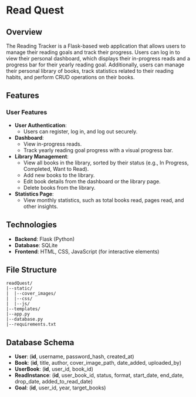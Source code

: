 # Read Quest

## Overview
The Reading Tracker is a Flask-based web application that allows users to manage their reading goals and track their progress. Users can log in to view their personal dashboard, which displays their in-progress reads and a progress bar for their yearly reading goal. Additionally, users can manage their personal library of books, track statistics related to their reading habits, and perform CRUD operations on their books.

## Features

### User Features
- **User Authentication**:
  - Users can register, log in, and log out securely.
- **Dashboard**:
  - View in-progress reads.
  - Track yearly reading goal progress with a visual progress bar.
- **Library Management**:
  - View all books in the library, sorted by their status (e.g., In Progress, Completed, Want to Read).
  - Add new books to the library.
  - Edit book details from the dashboard or the library page.
  - Delete books from the library.
- **Statistics Page**:
  - View monthly statistics, such as total books read, pages read, and other insights.

## Technologies
- **Backend**: Flask (Python)
- **Database**: SQLite
- **Frontend**: HTML, CSS, JavaScript (for interactive elements)

## File Structure
```plaintext
readQuest/
|--static/
|  |--cover_images/
|  |--css/
|  |--js/
|--templates/
|--app.py
|--database.py
|--requirements.txt
```
## Database Schema
- **User**: (**id**, username, password_hash, created_at)
- **Book**: (**id**, title, author, cover_image_path, date_added, uploaded_by)
- **UserBook**: (**id**, user_id, book_id)
- **ReadInstance**: (**id**, user_book_id, status, format, start_date, end_date, drop_date, added_to_read_date)
- **Goal**: (**id**, user_id, year, target_books)
